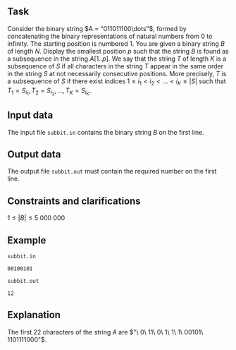 ## Task

Consider the binary string $A = "011011100\dots"$, formed by concatenating the binary representations of natural numbers from $0$ to infinity. The starting position is numbered $1$. You are given a binary string $B$ of length $N$. Display the smallest position $p$ such that the string $B$ is found as a subsequence in the string $A[1..p]$. We say that the string $T$ of length $K$ is a subsequence of $S$ if all characters in the string $T$ appear in the same order in the string $S$ at not necessarily consecutive positions. More precisely, $T$ is a subsequence of $S$ if there exist indices $1 \leq i_{1} < i_{2} < \dots < i_{K} \leq |S|$ such that $T_{1} = S_{i_{1}}, T_{2} = S_{i_{2}}, \dots, T_{K} = S_{i_{K}}$.

## Input data

The input file `subbit.in` contains the binary string $B$ on the first line.

## Output data

The output file `subbit.out` must contain the required number on the first line.

## Constraints and clarifications

$1 \leq |B| \leq 5\ 000\ 000$

## Example

`subbit.in`
```
00100101
```

`subbit.out`
```
12
```

## Explanation

The first $22$ characters of the string $A$ are $"\ 0\ 11\ 0\ 1\ 1\ 1\ 00101\ 1101111000"$.